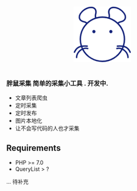 <p align="center">
  <img width="150" src="logo.png" alt="胖鼠采集">
  <br>
  <br>
</p>

### 胖鼠采集 简单的采集小工具 . 开发中.
- 文章列表爬虫
- 定时采集 
- 定时发布
- 图片本地化
- 让不会写代码的人也才采集

## Requirements
- PHP >= 7.0
- QueryList > ?


... 待补充
